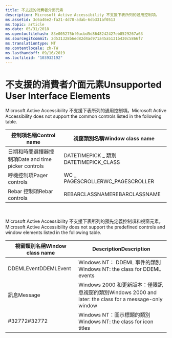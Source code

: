 ```yaml
---
title: 不支援的消費者介面元素
description: Microsoft Active Accessibility 不支援下表所列的通用控制項。
ms.assetid: 3c6a46e2-fa21-4d78-adab-6db331af0513
ms.topic: article
ms.date: 05/31/2018
ms.openlocfilehash: 83e005275bf0acbd5d8648242427eb8529267a63
ms.sourcegitcommit: 2d531328b6ed82d4ad971a45a5131b430c5866f7
ms.translationtype: MT
ms.contentlocale: zh-TW
ms.lasthandoff: 09/16/2019
ms.locfileid: "103932192"
---
```

# <a name="unsupported-user-interface-elements"></a><span data-ttu-id="8cf70-103">不支援的消費者介面元素</span><span class="sxs-lookup"><span data-stu-id="8cf70-103">Unsupported User Interface Elements</span></span>

<span data-ttu-id="8cf70-104">Microsoft Active Accessibility 不支援下表所列的通用控制項。</span><span class="sxs-lookup"><span data-stu-id="8cf70-104">Microsoft Active Accessibility does not support the common controls listed in the following table.</span></span>



| <span data-ttu-id="8cf70-105">控制項名稱</span><span class="sxs-lookup"><span data-stu-id="8cf70-105">Control name</span></span>                  | <span data-ttu-id="8cf70-106">視窗類別名稱</span><span class="sxs-lookup"><span data-stu-id="8cf70-106">Window class name</span></span>   |
|-------------------------------|---------------------|
| <span data-ttu-id="8cf70-107">日期和時間選擇器控制項</span><span class="sxs-lookup"><span data-stu-id="8cf70-107">Date and time picker controls</span></span> | <span data-ttu-id="8cf70-108">DATETIMEPICK \_ 類別</span><span class="sxs-lookup"><span data-stu-id="8cf70-108">DATETIMEPICK\_CLASS</span></span> |
| <span data-ttu-id="8cf70-109">呼機控制項</span><span class="sxs-lookup"><span data-stu-id="8cf70-109">Pager controls</span></span>                | <span data-ttu-id="8cf70-110">WC \_ PAGESCROLLER</span><span class="sxs-lookup"><span data-stu-id="8cf70-110">WC\_PAGESCROLLER</span></span>    |
| <span data-ttu-id="8cf70-111">Rebar 控制項</span><span class="sxs-lookup"><span data-stu-id="8cf70-111">Rebar controls</span></span>                | <span data-ttu-id="8cf70-112">REBARCLASSNAME</span><span class="sxs-lookup"><span data-stu-id="8cf70-112">REBARCLASSNAME</span></span>      |



 

<span data-ttu-id="8cf70-113">Microsoft Active Accessibility 不支援下表所列的預先定義控制項和視窗元素。</span><span class="sxs-lookup"><span data-stu-id="8cf70-113">Microsoft Active Accessibility does not support the predefined controls and window elements listed in the following table.</span></span>



| <span data-ttu-id="8cf70-114">視窗類別名稱</span><span class="sxs-lookup"><span data-stu-id="8cf70-114">Window class name</span></span> | <span data-ttu-id="8cf70-115">Description</span><span class="sxs-lookup"><span data-stu-id="8cf70-115">Description</span></span>                                                 |
|-------------------|-------------------------------------------------------------|
| <span data-ttu-id="8cf70-116">DDEMLEvent</span><span class="sxs-lookup"><span data-stu-id="8cf70-116">DDEMLEvent</span></span>        | <span data-ttu-id="8cf70-117">Windows NT： DDEML 事件的類別</span><span class="sxs-lookup"><span data-stu-id="8cf70-117">Windows NT: the class for DDEML events</span></span>                      |
| <span data-ttu-id="8cf70-118">訊息</span><span class="sxs-lookup"><span data-stu-id="8cf70-118">Message</span></span>           | <span data-ttu-id="8cf70-119">Windows 2000 和更新版本：僅限訊息視窗的類別</span><span class="sxs-lookup"><span data-stu-id="8cf70-119">Windows 2000 and later: the class for a message-only window</span></span> |
| <span data-ttu-id="8cf70-120">\#32772</span><span class="sxs-lookup"><span data-stu-id="8cf70-120">\#32772</span></span>           | <span data-ttu-id="8cf70-121">Windows NT：圖示標題的類別</span><span class="sxs-lookup"><span data-stu-id="8cf70-121">Windows NT: the class for icon titles</span></span>                       |



 

 

 





